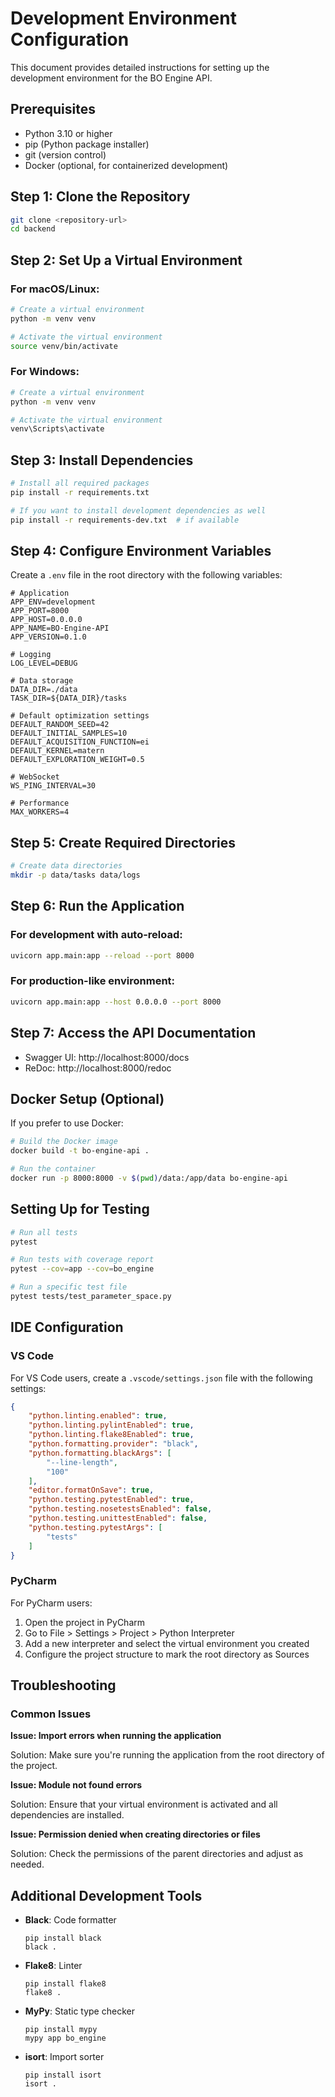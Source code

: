 # Development Environment Configuration

This document provides detailed instructions for setting up the development environment for the BO Engine API.

## Prerequisites

- Python 3.10 or higher
- pip (Python package installer)
- git (version control)
- Docker (optional, for containerized development)

## Step 1: Clone the Repository

```bash
git clone <repository-url>
cd backend
```

## Step 2: Set Up a Virtual Environment

### For macOS/Linux:

```bash
# Create a virtual environment
python -m venv venv

# Activate the virtual environment
source venv/bin/activate
```

### For Windows:

```bash
# Create a virtual environment
python -m venv venv

# Activate the virtual environment
venv\Scripts\activate
```

## Step 3: Install Dependencies

```bash
# Install all required packages
pip install -r requirements.txt

# If you want to install development dependencies as well
pip install -r requirements-dev.txt  # if available
```

## Step 4: Configure Environment Variables

Create a `.env` file in the root directory with the following variables:

```
# Application
APP_ENV=development
APP_PORT=8000
APP_HOST=0.0.0.0
APP_NAME=BO-Engine-API
APP_VERSION=0.1.0

# Logging
LOG_LEVEL=DEBUG

# Data storage
DATA_DIR=./data
TASK_DIR=${DATA_DIR}/tasks

# Default optimization settings
DEFAULT_RANDOM_SEED=42
DEFAULT_INITIAL_SAMPLES=10
DEFAULT_ACQUISITION_FUNCTION=ei
DEFAULT_KERNEL=matern
DEFAULT_EXPLORATION_WEIGHT=0.5

# WebSocket
WS_PING_INTERVAL=30

# Performance
MAX_WORKERS=4
```

## Step 5: Create Required Directories

```bash
# Create data directories
mkdir -p data/tasks data/logs
```

## Step 6: Run the Application

### For development with auto-reload:

```bash
uvicorn app.main:app --reload --port 8000
```

### For production-like environment:

```bash
uvicorn app.main:app --host 0.0.0.0 --port 8000
```

## Step 7: Access the API Documentation

- Swagger UI: http://localhost:8000/docs
- ReDoc: http://localhost:8000/redoc

## Docker Setup (Optional)

If you prefer to use Docker:

```bash
# Build the Docker image
docker build -t bo-engine-api .

# Run the container
docker run -p 8000:8000 -v $(pwd)/data:/app/data bo-engine-api
```

## Setting Up for Testing

```bash
# Run all tests
pytest

# Run tests with coverage report
pytest --cov=app --cov=bo_engine

# Run a specific test file
pytest tests/test_parameter_space.py
```

## IDE Configuration

### VS Code

For VS Code users, create a `.vscode/settings.json` file with the following settings:

```json
{
    "python.linting.enabled": true,
    "python.linting.pylintEnabled": true,
    "python.linting.flake8Enabled": true,
    "python.formatting.provider": "black",
    "python.formatting.blackArgs": [
        "--line-length",
        "100"
    ],
    "editor.formatOnSave": true,
    "python.testing.pytestEnabled": true,
    "python.testing.nosetestsEnabled": false,
    "python.testing.unittestEnabled": false,
    "python.testing.pytestArgs": [
        "tests"
    ]
}
```

### PyCharm

For PyCharm users:

1. Open the project in PyCharm
2. Go to File > Settings > Project > Python Interpreter
3. Add a new interpreter and select the virtual environment you created
4. Configure the project structure to mark the root directory as Sources

## Troubleshooting

### Common Issues

**Issue: Import errors when running the application**

Solution: Make sure you're running the application from the root directory of the project.

**Issue: Module not found errors**

Solution: Ensure that your virtual environment is activated and all dependencies are installed.

**Issue: Permission denied when creating directories or files**

Solution: Check the permissions of the parent directories and adjust as needed.

## Additional Development Tools

- **Black**: Code formatter
  ```
  pip install black
  black .
  ```

- **Flake8**: Linter
  ```
  pip install flake8
  flake8 .
  ```

- **MyPy**: Static type checker
  ```
  pip install mypy
  mypy app bo_engine
  ```

- **isort**: Import sorter
  ```
  pip install isort
  isort .
  ``` 
